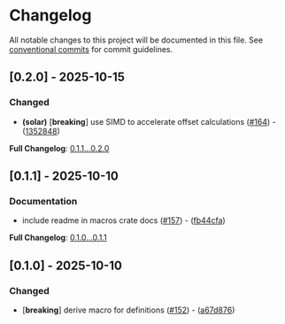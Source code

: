 # Changelog

All notable changes to this project will be documented in this file. See [conventional commits](https://www.conventionalcommits.org/) for commit guidelines.

## [0.2.0] - 2025-10-15

### Changed

- **(solar)** [**breaking**] use SIMD to accelerate offset calculations ([#164](https://github.com/beeb/lintspec/pull/164)) - ([1352848](https://github.com/beeb/lintspec/commit/135284863585d35cd8bc4dfbffad393172ed789e))






**Full Changelog**: [0.1.1...0.2.0](https://github.com/beeb/lintspec/compare/v0.1.1...v0.2.0)


## [0.1.1] - 2025-10-10

### Documentation


-  include readme in macros crate docs ([#157](https://github.com/beeb/lintspec/pull/157)) - ([fb44cfa](https://github.com/beeb/lintspec/commit/fb44cfad8a8fd31d63158bc4552278a7c55ebd55))




**Full Changelog**: [0.1.0...0.1.1](https://github.com/beeb/lintspec/compare/v0.1.0...v0.1.1)


## [0.1.0] - 2025-10-10

### Changed


-  [**breaking**] derive macro for definitions ([#152](https://github.com/beeb/lintspec/pull/152)) - ([a67d876](https://github.com/beeb/lintspec/commit/a67d876e305cf659412f96ee4345141f0a3e4df5))




